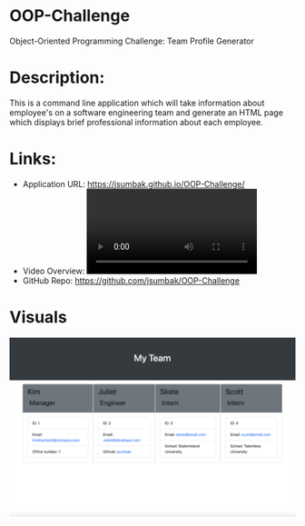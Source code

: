 # OOP-Challenge
Object-Oriented Programming Challenge: Team Profile Generator

# Description:
This is a command line application which will take information about employee's on a software engineering team and generate an HTML page which displays brief professional information about each employee.

# Links:
 - Application URL: https://jsumbak.github.io/OOP-Challenge/
 - Video Overview: <video src="./assets/video.webm" type="video">
 - GitHub Repo: https://github.com/jsumbak/OOP-Challenge

# Visuals
<img src="./assets/OOPSS.png">